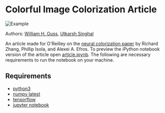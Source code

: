 # Colorful Image Colorization Article
![Example](http://i.imgur.com/dPi1o1W.png)

Authors: [William H. Guss](http://wguss.ml/), [Utkarsh Singhal](.)

An article made for O'Reilley on the [neural colorization paper](http://richzhang.github.io/colorization/) by Richard Zhang, Phillip Isola, and Alexei A. Efros. To preview the iPython notebook version of the article open [article.ipynb](article.ipynb). The following are necessary requirements to run the notebook on your machine.

## Requirements
* [python3](https://www.python.org/downloads/)
* [numpy latest](http://www.numpy.org/)
* [tensorflow](https://www.tensorflow.org/)
* [jupyter notebook](http://jupyter.readthedocs.io/en/latest/install.html)
